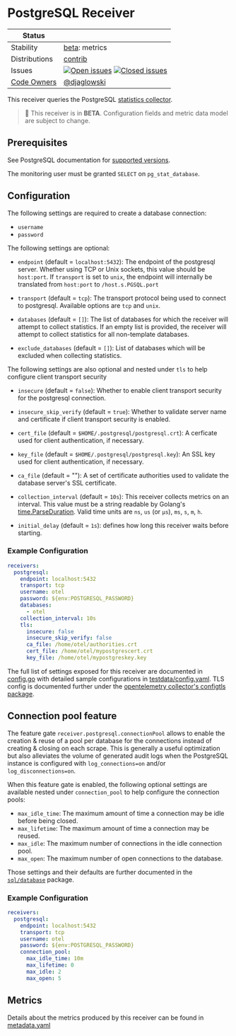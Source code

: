 # PostgreSQL Receiver

<!-- status autogenerated section -->
| Status        |           |
| ------------- |-----------|
| Stability     | [beta]: metrics   |
| Distributions | [contrib] |
| Issues        | [![Open issues](https://img.shields.io/github/issues-search/open-telemetry/opentelemetry-collector-contrib?query=is%3Aissue%20is%3Aopen%20label%3Areceiver%2Fpostgresql%20&label=open&color=orange&logo=opentelemetry)](https://github.com/open-telemetry/opentelemetry-collector-contrib/issues?q=is%3Aopen+is%3Aissue+label%3Areceiver%2Fpostgresql) [![Closed issues](https://img.shields.io/github/issues-search/open-telemetry/opentelemetry-collector-contrib?query=is%3Aissue%20is%3Aclosed%20label%3Areceiver%2Fpostgresql%20&label=closed&color=blue&logo=opentelemetry)](https://github.com/open-telemetry/opentelemetry-collector-contrib/issues?q=is%3Aclosed+is%3Aissue+label%3Areceiver%2Fpostgresql) |
| [Code Owners](https://github.com/open-telemetry/opentelemetry-collector-contrib/blob/main/CONTRIBUTING.md#becoming-a-code-owner)    | [@djaglowski](https://www.github.com/djaglowski) |

[beta]: https://github.com/open-telemetry/opentelemetry-collector/blob/main/docs/component-stability.md#beta
[contrib]: https://github.com/open-telemetry/opentelemetry-collector-releases/tree/main/distributions/otelcol-contrib
<!-- end autogenerated section -->

This receiver queries the PostgreSQL [statistics collector](https://www.postgresql.org/docs/13/monitoring-stats.html).

> :construction: This receiver is in **BETA**. Configuration fields and metric data model are subject to change.

## Prerequisites

See PostgreSQL documentation for [supported versions](https://www.postgresql.org/support/versioning).

The monitoring user must be granted `SELECT` on `pg_stat_database`.

## Configuration

The following settings are required to create a database connection:

- `username`
- `password`

The following settings are optional:

- `endpoint` (default = `localhost:5432`): The endpoint of the postgresql server. Whether using TCP or Unix sockets, this value should be `host:port`. If `transport` is set to `unix`, the endpoint will internally be translated from `host:port` to `/host.s.PGSQL.port`
- `transport` (default = `tcp`): The transport protocol being used to connect to postgresql. Available options are `tcp` and `unix`.

- `databases` (default = `[]`): The list of databases for which the receiver will attempt to collect statistics. If an empty list is provided, the receiver will attempt to collect statistics for all non-template databases.

- `exclude_databases` (default = `[]`): List of databases which will be excluded when collecting statistics.

The following settings are also optional and nested under `tls` to help configure client transport security

- `insecure` (default = `false`): Whether to enable client transport security for the postgresql connection.
- `insecure_skip_verify` (default = `true`): Whether to validate server name and certificate if client transport security is enabled.
- `cert_file` (default = `$HOME/.postgresql/postgresql.crt`): A cerficate used for client authentication, if necessary.
- `key_file` (default = `$HOME/.postgresql/postgresql.key`): An SSL key used for client authentication, if necessary.
- `ca_file` (default = ""): A set of certificate authorities used to validate the database server's SSL certificate.

- `collection_interval` (default = `10s`): This receiver collects metrics on an interval. This value must be a string readable by Golang's [time.ParseDuration](https://pkg.go.dev/time#ParseDuration). Valid time units are `ns`, `us` (or `µs`), `ms`, `s`, `m`, `h`.
- `initial_delay` (default = `1s`): defines how long this receiver waits before starting.

### Example Configuration

```yaml
receivers:
  postgresql:
    endpoint: localhost:5432
    transport: tcp
    username: otel
    password: ${env:POSTGRESQL_PASSWORD}
    databases:
      - otel
    collection_interval: 10s
    tls:
      insecure: false
      insecure_skip_verify: false
      ca_file: /home/otel/authorities.crt
      cert_file: /home/otel/mypostgrescert.crt
      key_file: /home/otel/mypostgreskey.key
```

The full list of settings exposed for this receiver are documented in [config.go](./config.go) with detailed sample configurations in [testdata/config.yaml](./testdata/config.yaml). TLS config is documented further under the [opentelemetry collector's configtls package](https://github.com/open-telemetry/opentelemetry-collector/blob/main/config/configtls/README.md).

## Connection pool feature

The feature gate `receiver.postgresql.connectionPool` allows to enable the creation & reuse of a pool per database for the connections instead of creating & closing on each scrape.
This is generally a useful optimization but also alleviates the volume of generated audit logs when the PostgreSQL instance is configured with `log_connections=on` and/or `log_disconnections=on`.

When this feature gate is enabled, the following optional settings are available nested under `connection_pool` to help configure the connection pools:

- `max_idle_time`: The maximum amount of time a connection may be idle before being closed.
- `max_lifetime`: The maximum amount of time a connection may be reused.
- `max_idle`: The maximum number of connections in the idle connection pool.
- `max_open`: The maximum number of open connections to the database.

Those settings and their defaults are further documented in the [`sql/database`](https://pkg.go.dev/database/sql#DB) package.

### Example Configuration

```yaml
receivers:
  postgresql:
    endpoint: localhost:5432
    transport: tcp
    username: otel
    password: ${env:POSTGRESQL_PASSWORD}
    connection_pool:
      max_idle_time: 10m
      max_lifetime: 0
      max_idle: 2
      max_open: 5
```

## Metrics

Details about the metrics produced by this receiver can be found in [metadata.yaml](./metadata.yaml)
